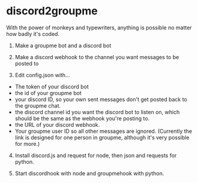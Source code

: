 # discord2groupme
With the power of monkeys and typewriters, anything is possible no matter how badly it's coded.

1. Make a groupme bot and a discord bot

2. Make a discord webhook to the channel you want messages to be posted to

3. Edit config.json with...

- The token of your discord bot
- the id of your groupme bot
- your discord ID, so your own sent messages don't get posted back to the groupme chat.
- the discord channel id you want the discord bot to listen on, which should be the same as the webhook you're posting to.
- the URL of your discord webhook.
- Your groupme user ID so all other messages are ignored. (Currently the link is designed for one person in groupme, although it's very possible for more.)

4. Install discord.js and request for node, then json and requests for python.

5. Start discordhook with node and groupmehook with python.
